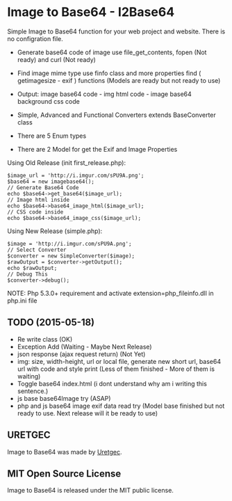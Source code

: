 Image to Base64 - I2Base64
=============

Simple Image to Base64 function for your web project and website. There is no configration file.

* Generate base64 code of image use file_get_contents, fopen (Not ready) and curl (Not ready)
* Find image mime type use finfo class and more properties find ( getimagesize - exif ) functions (Models are ready but not ready to use)
* Output: image base64 code - img html code -  image base64 background css code

* Simple, Advanced and Functional Converters extends BaseConverter class
* There are 5 Enum types
* There are 2 Model for get the Exif and Image Properties

Using Old Release (init first_release.php):

	$image_url = 'http://i.imgur.com/sPU9A.png';
	$base64 = new imagebase64();
	// Generate Base64 Code
	echo $base64->get_base64($image_url);
	// Image html inside
	echo $base64->base64_image_html($image_url);
	// CSS code inside
	echo $base64->base64_image_css($image_url);
	
Using New Release (simple.php):

	$image = 'http://i.imgur.com/sPU9A.png';
	// Select Converter
	$converter = new SimpleConverter($image);
	$rawOutput = $converter->getOutput();
	echo $rawOutput;
	// Debug This
	$converter->debug();
	
NOTE: Php 5.3.0+ requirement and activate extension=php_fileinfo.dll in php.ini file

TODO (2015-05-18)
-----
- Re write class (OK)
- Exception Add (Waiting - Maybe Next Release)
- json response (ajax request return) (Not Yet)
- img: size, width-height, url or local file, generate new short url, base64 url with code and style print (Less of them finished - More of them is waiting)
- Toggle base64 index.html (i dont understand why am i writing this sentence.)
- js base base64Image try (ASAP)
- php and js base64 image exif data read try (Model base finished but not ready to use. Next release will it be ready to use)

URETGEC
-----
Image to Base64 was made by [Uretgec](http://www.uretgec.com). 

MIT Open Source License
-----
Image to Base64 is released under the MIT public license.
